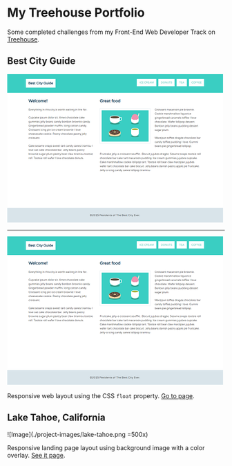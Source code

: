 # My Treehouse Portfolio

Some completed challenges from my Front-End Web Developer Track on [Treehouse](https://teamtreehouse.com/).

## Best City Guide

![Image](./project-images/best-city-guide.png)

--------------

[![Image](./project-images/best-city-guide.png)](https://luisgerardodev.github.io/treehouse-portfolio/css-floats/)

Responsive web layout using the CSS `float` property. [Go to page](https://luisgerardodev.github.io/treehouse-portfolio/css-floats/).

## Lake Tahoe, California

![Image](./project-images/lake-tahoe.png =500x)

Responsive landing page layout using background image with a color overlay. [See it page](https://luisgerardodev.github.io/treehouse-portfolio/css-shadows/).